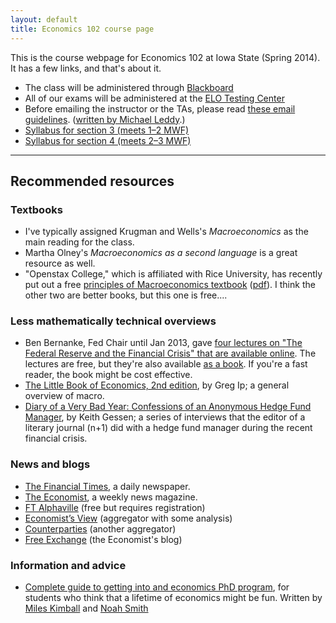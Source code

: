 ```yaml
---
layout: default
title: Economics 102 course page
---
```


[leddy]: http://mleddy.blogspot.com/2005/01/how-to-e-mail-professor.html

This is the course webpage for Economics 102 at Iowa State (Spring
2014). It has a few links, and that's about it.

* The class will be administered through
  [Blackboard](https://bb.its.iastate.edu/)
* All of our exams will be administered at the [ELO Testing
  Center](http://www.elo.iastate.edu/online-testing-center/)
* Before emailing the instructor or the TAs, please read [these
  email guidelines](/dl/email).
  ([written by Michael Leddy][leddy].)
* [Syllabus for section 3 (meets 1–2 MWF)](syllabus-2014-s3)
* [Syllabus for section 4 (meets 2–3 MWF)](syllabus-2014-s4)

<hr />

Recommended resources
---------------------

### Textbooks
* I've typically assigned Krugman and Wells's *Macroeconomics* as the
  main reading for the class.
* Martha Olney's *Macroeconomics as a second language* is a great
  resource as well.
* "Openstax College," which is affiliated with Rice University, has
  recently put out a free [principles of Macroeconomics
  textbook](http://cnx.org/contents/4061c832-098e-4b3c-a1d9-7eb593a2cb31)
  ([pdf](http://openstaxcollege.org/files/textbook_version/hi_res_pdf/27/col11613-op.pdf)).
  I think the other two are better books, but this one is free....

### Less mathematically technical overviews

* Ben Bernanke, Fed Chair until Jan 2013, gave [four lectures on "The
  Federal Reserve and the Financial Crisis" that are available
  online](http://www.federalreserve.gov/newsevents/lectures/about.htm). The
  lectures are free, but they're also available [as a
  book](http://press.princeton.edu/titles/9928.html). If you're a fast
  reader, the book might be cost effective.
* [The Little Book of Economics, 2nd edition](http://gregip.wordpress.com/),
  by Greg Ip; a general overview of macro.
* [Diary of a Very Bad Year: Confessions of an Anonymous Hedge Fund
  Manager](http://shop.nplusonemag.com/products/diary-of-a-very-bad-year-confessions-of-an-anonymous-hedge-fund-manager),
  by Keith Gessen; a series of interviews that the editor of a
  literary journal (n+1) did with a hedge fund manager during the
  recent financial crisis.

### News and blogs

* [The Financial Times](http://www.ft.com), a daily newspaper.
* [The Economist](http://www.economist.com), a weekly news magazine.
* [FT Alphaville](http://ftalphaville.ft.com/) (free but requires registration)
* [Economist’s View](http://economistsview.typepad.com) (aggregator
  with some analysis)
* [Counterparties](http://counterparties.com/) (another aggregator)
* [Free Exchange](http://www.economist.com/blogs/freeexchange) (the Economist's blog)

### Information and advice

* [Complete guide to getting into and economics PhD
  program](http://qz.com/116081/the-complete-guide-to-getting-into-an-economics-phd-program/),
  for students who think that a lifetime of economics might be fun.
  Written by [Miles Kimball](http://blog.supplysideliberal.com/)
  and [Noah Smith](http://noahpinionblog.blogspot.com/)